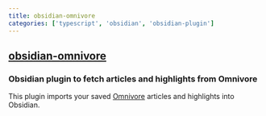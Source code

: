 ```yaml
---
title: obsidian-omnivore
categories: ['typescript', 'obsidian', 'obsidian-plugin']
---
```

## [obsidian-omnivore](https://github.com/omnivore-app/obsidian-omnivore)

### Obsidian plugin to fetch articles and highlights from Omnivore


This plugin imports your saved [Omnivore](https://omnivore.app/) articles and highlights into Obsidian.
